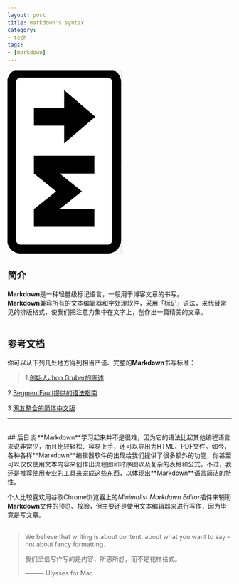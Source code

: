 ```yaml
---
layout: post
title: markdown's syntax
category: 
- tech
tags: 
- [markdown]
---
```


![img](../images/MDlogo.png)  
## 简介
**Markdown**是一种轻量级标记语言，一般用于博客文章的书写。  
**Markdown**兼容所有的文本编辑器和字处理软件，采用「标记」语法，来代替常见的排版格式，使我们把注意力集中在文字上，创作出一篇精美的文章。  
<br>
## 参考文档  
你可以从下列几处地方得到相当严谨、完整的**Markdown**书写标准：  
>1.[创始人Jhon Gruber的陈述](http://daringfireball.net/projects/markdown)  
>
2.[SegmentFault提供的语法指南](https://segmentfault.com/markdown)
>  
3.[网友整合的简体中文版](http://www.appinn.com/markdown)  

----
<br>
## 后日谈  
**Markdown**学习起来并不是很难，因为它的语法比起其他编程语言来说非常少，而且比较轻松、容易上手，还可以导出为HTML、PDF文件。如今，各种各样**Markdown**编辑器软件的出现给我们提供了很多额外的功能，你甚至可以仅仅使用文本内容来创作出流程图和时序图以及复杂的表格和公式。不过，我还是推荐使用专业的工具来完成这些东西，以体现出**Markdown**语言简洁的特性。  

个人比较喜欢用谷歌Chrome浏览器上的*Minimalist Markdown Editor*插件来辅助**Markdown**文件的预览、校验，但主要还是使用文本编辑器来进行写作，因为毕竟是写文章。  
<br>
>We believe that writing is about content, about what you want to say – not about fancy formatting.
>
>我们坚信写作写的是内容，所思所想，而不是花样格式。
>
>——— Ulysses for Mac
